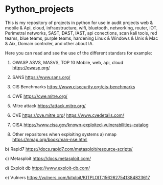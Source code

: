 # Python_projects
This is my repository of projects in python for use in audit projects web &amp;  mobile &amp; Api, cloud, infraestructure, wifi, bluetooth, networking, router, iOT, Perimetral networks, SAST, DAST, IAST, api conections, scan kali tools, red teams, blue teams, purple teams, hardening Linux &amp; Windows &amp; Unix &amp; Mac &amp; Aix, Domain controler, and other about IA.

Here you can read and see the use of the different standars for example:
1) OWASP ASVS, MASVS, TOP 10 Mobile, web, api, cloud
https://owasp.org/ 

3) SANS 
https://www.sans.org/

5) CIS Benchmarks
https://www.cisecurity.org/cis-benchmarks

7) CWE 
https://cwe.mitre.org/

8) Mitre attack
https://attack.mitre.org/

9) CVE
https://cve.mitre.org/
https://www.cvedetails.com/


10) CISA
https://www.cisa.gov/known-exploited-vulnerabilities-catalog

11) Other repositores when exploiting systems
a) nmap
https://nmap.org/book/man-nse.html

b) Rapid7
https://docs.rapid7.com/metasploit/resource-scripts/

c) Metasploit
https://docs.metasploit.com/

d) Exploit db 
https://www.exploit-db.com/

e) Vulners
https://vulners.com/kitploit/KITPLOIT:1562627541384823617

















